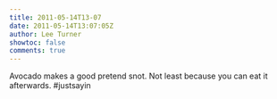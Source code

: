 ```yaml
---
title: 2011-05-14T13-07
date: 2011-05-14T13:07:05Z
author: Lee Turner
showtoc: false
comments: true
---
```


Avocado makes a good pretend snot. Not least because you can eat it afterwards. #justsayin

